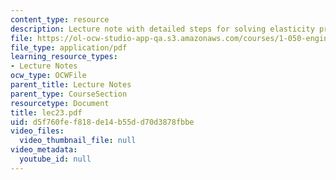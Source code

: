 ```yaml
---
content_type: resource
description: Lecture note with detailed steps for solving elasticity problems.
file: https://ol-ocw-studio-app-qa.s3.amazonaws.com/courses/1-050-engineering-mechanics-i-fall-2007/d5f760fef818de14b55dd70d3878fbbe_lec23.pdf
file_type: application/pdf
learning_resource_types:
- Lecture Notes
ocw_type: OCWFile
parent_title: Lecture Notes
parent_type: CourseSection
resourcetype: Document
title: lec23.pdf
uid: d5f760fe-f818-de14-b55d-d70d3878fbbe
video_files:
  video_thumbnail_file: null
video_metadata:
  youtube_id: null
---
```

